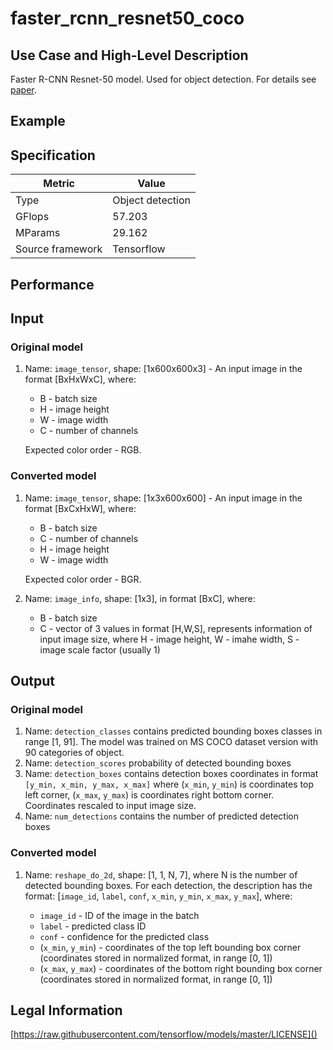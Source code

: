 # faster_rcnn_resnet50_coco

## Use Case and High-Level Description

Faster R-CNN Resnet-50 model. Used for object detection. For details see [paper](https://arxiv.org/pdf/1801.04381.pdf).

## Example

## Specification

| Metric                          | Value                                     |
|---------------------------------|-------------------------------------------|
| Type                            | Object detection                          |
| GFlops                          | 57.203                                    |
| MParams                         | 29.162                                    |
| Source framework                | Tensorflow                                |

## Performance

## Input

### Original model

1. Name: `image_tensor`, shape: [1x600x600x3] - An input image in the format [BxHxWxC],
   where:

    - B - batch size
    - H - image height
    - W - image width
    - C - number of channels

   Expected color order - RGB.

### Converted model

1. Name: `image_tensor`, shape: [1x3x600x600] - An input image in the format [BxCxHxW],
   where:

    - B - batch size
    - C - number of channels
    - H - image height
    - W - image width

   Expected color order - BGR.

1. Name: `image_info`, shape: [1x3], in format [BxC],
   where:

    - B - batch size
    - C - vector of 3 values in format [H,W,S], represents information of input image size, where H - image height, W - imahe width, S - image scale factor (usually 1)

## Output

### Original model

1. Name: `detection_classes` contains predicted bounding boxes classes in range [1, 91]. The model was trained on MS COCO dataset version with 90 categories of object.
2. Name: `detection_scores` probability of detected bounding boxes
3. Name: `detection_boxes` contains detection boxes coordinates in format `[y_min, x_min, y_max, x_max]` where (`x_min`, `y_min`)  is coordinates top left corner,  (`x_max`, `y_max`) is coordinates right bottom corner. Coordinates rescaled to input image size.
4. Name: `num_detections` contains the number of predicted detection boxes

### Converted model

1. Name: `reshape_do_2d`, shape: [1, 1, N, 7], where N is the number of detected
bounding boxes. For each detection, the description has the format:
[`image_id`, `label`, `conf`, `x_min`, `y_min`, `x_max`, `y_max`],
    where:

    - `image_id` - ID of the image in the batch
    - `label` - predicted class ID
    - `conf` - confidence for the predicted class
    - (`x_min`, `y_min`) - coordinates of the top left bounding box corner (coordinates stored in normalized format, in range [0, 1])
    - (`x_max`, `y_max`) - coordinates of the bottom right bounding box corner  (coordinates stored in normalized format, in range [0, 1])

## Legal Information
[https://raw.githubusercontent.com/tensorflow/models/master/LICENSE]()